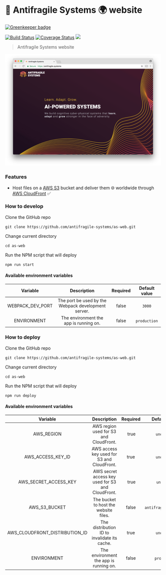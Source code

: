 # :hatching_chick: Antifragile Systems :earth_africa: website

[![Greenkeeper badge](https://badges.greenkeeper.io/antifragile-systems/as-web.svg)](https://greenkeeper.io/)

[![Build Status](https://travis-ci.org/antifragile-systems/as-web.svg?branch=master)](https://travis-ci.org/antifragile-systems/as-web)
[![Coverage Status](https://coveralls.io/repos/github/antifragile-systems/as-web/badge.svg?branch=master)](https://coveralls.io/github/antifragile-systems/as-web?branch=master)
[![](https://img.shields.io/github/release/antifragile-systems/as-web.svg)](https://github.com/antifragile-systems/as-web/releases)

> Antifragile Systems website

<p align="center"><img src="share/github/overview.png" width="720"></p>

### Features
* Host files on a [AWS S3](https://aws.amazon.com/s3) bucket and deliver them :globe_with_meridians: worldwide through [AWS CloudFront](https://aws.amazon.com/cloudfront) :white_check_mark:

### How to develop
Clone the GitHub repo
```
git clone https://github.com/antifragile-systems/as-web.git
```

Change current directory
```
cd as-web
```

Run the NPM script that will deploy
```
npm run start
```

#### Available environment variables
Variable | Description | Required | Default value
:---:|:---:|:---:|:---:
WEBPACK_DEV_PORT | The port be used by the Webpack development server. | false | `3000`
ENVIRONMENT | The environment the app is running on. | false | `production`

### How to deploy
Clone the GitHub repo
```
git clone https://github.com/antifragile-systems/as-web.git
```

Change current directory
```
cd as-web
```

Run the NPM script that will deploy
```
npm run deploy
```

#### Available environment variables
Variable | Description | Required | Default value
:---:|:---:|:---:|:---:
AWS_REGION | AWS region used for S3 and CloudFront. | true | `undefined`
AWS_ACCESS_KEY_ID | AWS access key used for S3 and CloudFront. | true | `undefined`
AWS_SECRET_ACCESS_KEY | AWS secret access key used for S3 and CloudFront. | true | `undefined`
AWS_S3_BUCKET | The bucket to host the website files. | false | `antifragile.systems`
AWS_CLOUDFRONT_DISTRIBUTION_ID | The distribution ID to invalidate its cache. | true | `undefined`
ENVIRONMENT | The environment the app is running on. | false | `production`
